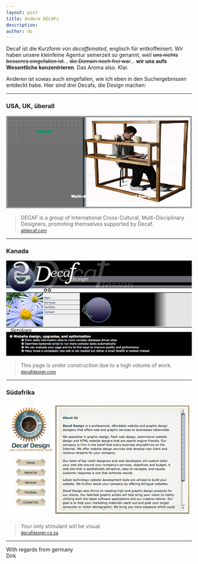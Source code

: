 ```yaml
---
layout: post
title: Andere DECAFs
description:
author: ds
---
```



Decaf ist die Kurzform von *decaffeinated*, englisch für entkoffeiniert. Wir haben unsere kleinfeine Agentur seinerzeit so genannt, weil <del>uns nichts besseres eingefallen ist</del>… <del>die Domain noch frei war</del>… __wir uns aufs Wesentliche konzentrieren__. Das Aroma also. Klar.

Anderen ist sowas auch eingefallen, wie ich eben in den Suchergebnissen entdeckt habe. Hier sind drei Decafs, die Design machen:

---

### USA, UK, überall

![Screenshot 1](/content/images/2015/02/decaf1.jpg)

> DECAF is a group of International Cross-Cultural, Multi-Disciplinary Designers, promoting themselves supported by Decaf.  
> <small>[alldecaf.com](http://www.alldecaf.com/)</small>

---

### Kanada

![Screenshot 3](/content/images/2015/02/decaf3.jpg)

> This page is under construction due to a high volume of work.  
> <small>[decafdesign.com](http://decafdesign.com)</small>

---

### Südafrika

![Screenshot 2](/content/images/2015/02/decaf2.jpg)

> Your only stimulant will be visual  
> <small>[decafdesign.co.za](http://www.decafdesign.co.za)</small>

---

With regards from germany  
 Dirk


